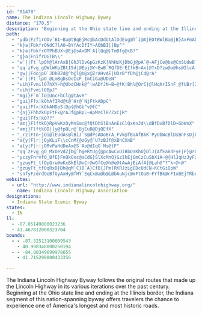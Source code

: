 ```yaml
---
id: "81470"
name: The Indiana Lincoln Highway Byway
distance: "170.5"
description: "Beginning at the Ohio state line and ending at the Illinois border, the Indiana segment of this nation-spanning highway offers travelers the chance to experience one of America's longest and most historic roads."
path:
  - "ydb|FzfirODv`BI~Ba@tBqEjMc@bAcDdGtAlDdExg@T`i@AjEOtBWlBa@jB}AxFmAbNExD^vNLjJCrBKbCW~BeEtRSdCBfa@NtEpAfWh@hTpA~s@CtBCvAoCzMy@pFiAhRsAfLIzEd@`G|@jDd@l@nAX_@hUGlf@jAzrAC`De@bT[j\\CbaBKlk@OvXIxi@D|Hu@p@c@xAkIrh@yDfFsJzKa@p@_@`AUlAO~BDtAb@dKT~BvIhj@VdCMxBaMju@wWbeBsBnKeAdEwUns@wC`KiFtMeEnJUx@OvA\\zC~CzSbClUhOv`Bd@b_@xAbq@mCvf@_D~\\cCdZ_@rGC`q@Kl^FzQ[nxAHjaB_@nt@o@x~@IfSDhFKpBIp@{HrYeLdf@mGv[sGbQ]lBKrAI~FKj\\hAl^TbTn@`JGxAeDtRYxCA~ChAr]~Aj]bCbs@~AzU\\nJh@jHn@x@O|HDpFObMPfAAlNpGKc@zSeAtSItIc@|Ci@xAoAbD_@LsArgAi@bWe@bNsE`q@aAhZ_C|YDvERjDDzDEnAyA|NiB|S"
  - "k}a|FbkfrONdC?lAO~BYfAcDfIY~AObBI|]Bp^"
  - "k}a|FbkfrOTPhBUX~@Ej@sAxDM`A[lQq@|TmBfg@cB?"
  - "g}a|FnifrOGTB\\"
  - "w`||Ft`lpOh@lArAxB|GhJlDvGpGzKzK|NhHzKjDbGj@pA`@~AFjCe@be@CnSUdwB?joAIf[e@`f@y@zf@DdBR|@d@zAfAfB~d@`n@rW~[tM~Sx@zAbWll@hYfq@tk@|qAx@`DJ~BLlLXli@Cx^Fv\\MbzBheB`@Th@xA~Ah@nA^jBhCfa@^rCtA~FpAxC~BnDbCdChF~COt@u@hBOz@?d@hQ~c@hAKrB`LxC`KrAdDrI~Pq@dACl@Nv@pFhW^`AvB~ClAjAbGhEbDvCZ@fBs@d@LTX`E`Kx@hBrFtFpJnLbQlPtE|DbN~GbT~HlFhCfHfE`GfFvHlJrG`H~MzOn@xAB~BlF`DrElEjc@vg@tEnGfD`GvCtHtAlEnAlFnFb^`CnNn@xArU~\\jBzDpDjI|FzN|AlElJd[vDbLl@pAhD~CjBfAtc@fMbDfA~DlBbAp@dCfCzGzHpBjC`@z@bA`D\\pBpBp^LzEN|Sc@tQIzLBvWB~HJfD~@nH|AdIJLbAhJrD`TxAnH^v@BXT`@L|@"
  - "qq`zFvg_gOWlWKpZBtISdj@Epj@Y~EwB`RQfDErEIfkB~Ax|@?xD?zw@o@hs@IlcA[paA@|u@x@tx@Hve@EtIOzGShz@KzBkBzNSjEKbGr@diBx@fkAH|b@mDbX{Kdn@oBpLsAzJeCdOoHj_@_BfKk@~E]tEIxIXtqA_@htAS`DUdB}EtZtDzAXX\\p@TtAb@lv@AzFWfCmChRq\\dwBcDdRkBnMw@xGsDhXi@bCiC~Hc@xB}ExZaGdCuF|AiBHeVJBbZaI@DxEI\\Wf@{Upg@iGtJwT~[IZ?hAoHhIWl@Ip@_@z@iEhEuLpQyArCmA~CqAlGwBxXW~Au@xC{p@nxA}D`G?~@K^sBhEs@SmEDy@YyDRgy@GwCLgBXkBv@mCxAmKfIsEnEcCrEwAlEg@fCqB`Pi@xCcSvw@oI|b@iErUyAlGuPvc@_D|IgBrDuAvBe]``@gBxCuArD_AlDi@jEOxCEtCIfo@wAnxAUf]Eny@Olb@OlEc@xDiDtP_AzCmA|Cy@`B_f@lp@_RvXuHpLiBrCiBpEsAtFo@jGEnn@LnyB`@liBv@bx@G|z@f@d}@KduB\\|{@nAxyBRxn@HleANnz@NzA^vA_BnEe@|@yK`Pu@zA_@JCfGUlBm@xAiExHt@`ARl@nBbCh@`AVrA@`DHj@]ryFaLEiAD{AfAaErD}D|C_K~MGv@@zJUr@mBjBqNvLs@~@k@dASv@K`AGpBfBllAJ|KlB~lBDlk@ElE}@vP{@`m@UhR@j^QlCax@zcFi@fBeAlBeLrM_ArBc@tAi@jDRtm@Cv@i@fEoGx\\{EtYoBhN}C|VsD|Vwz@voFkD~T{@fEiA~CsGnOm@jCO~C?pSY~CcAnGus@vsEiMdw@uFp^}Ep\\o@~B}@lBaMbOmAdBu@rBS~ALhs@m@~CoBbFMvAElGYtCi@~Dg`@bfC{DvU{Gxc@o}@z|FsAlGeA~CmBlDgEnFa@v@m@xAi@`CWvBCzB@~[EpBSfDaPpeAoaAfnGwIf_AsA|OaE`b@U|A{@hDsA|CgEbGcBdDeI|UsBtF}[`v@o@dB_@nBKdA?pBVth@vA|b@Ndx@JpBbBbQLtDSlIc@rEwVnrA{@jFcBzNo@fDy@rC}BtFaz@fmBqTxf@V`@F\\WtEExCPlw@GhQNdZHldAbAjaA|@vcDWxD_ArGS~BKfJS|DeNb|AQh@i@f@qAr@g@?CxHc@|NoA`QaFbj@qBlQuFd`@u@lHu@fJeDhl@e@tGo@xHoFfg@kEdf@_Hd~@kOvdBkPb}Bs@lIiAzJgA`H{@lErA`BTh@H~@kFxs@{AzTaFde@o@zImBf[iA|X[lEiRh|BwExf@gKrvAyQ|yBSjAo@z@_Bv@g@?GpK]xMo@zLmD~c@ovAhaQsA|K{@xFyArHdApA^t@Dx@Ap@cEnh@iBnPqD|_@cAzMuBl^mg@tlGSxBq@lCaArAu@j@mAd@wnA]u@pnGO|hDS`fAi@nTeA`QsDb]YzDo@zIg@`KQrFKlJKlc@e@bQo@tLig@pnGgAdLu`@deDw@rEgC|Kp@|@RlACl@iQtxAq@fBg@p@[Z_B|@gf@Ek_@FeBGqAFk@U_@SUL"
  - "gw||FdojpO`JDbBZd@^h@l@b@x@ZrAHvAE|UDrB^fDh@jCd@rA"
  - "w`||Ft`lpO_@LmBgDsDoIcF_ImCiGa@UDeN"
  - "uih}FvmilO?hXY~h@UbdCHnk@^|wADfJN~B~@fK|Bhl@OrC}@lHqArISnF_@fUBr[ZlKlGvqAhAvXb@vYErKNzsAVfFjF|q@|BnPzCfOpAnQX`GF`INtn@GhTm@fJiBrN_CpSwDfScGbQ}EbKcQlQwJnIwCnCuNnOs@pAW`ASvAGfAPjf@_BCu@MuBgA_CsBiAq@gCm@oPDoBVaDtAe@l@y@fB_Av@[JJbXIn@o@jBwItZgC|J}DtSgYhvAsF|Y_P~w@iA~EYvBwZd|A]zBGjDIPLbFVrCEl@IHEj@NZZjC|B`e@l@zJBlBQR{@P_KDqJRcARo@^yAdBeAfDSP{Jze@sCtLsCfKqKv]iR`n@iCxI?`@wWn{@_EhNW`BOpDmBfp@RvCdMf|@rDvWRzBHzOIfoAHbo@D~B^xDbS|}AT`EIp_CXx~BcAbzBLtDbE|w@D~AOdBUtAsCrKGlABv@b@lBx@lA^\\zFfBf@r@Tx@BfBOr@q@rAMd@?jBjIb~An@hEjYfrAvNnn@rt@tdDl@~Adv@txArDnFvCvCzBbBIfDThBVl@vGvMdQdb@fCdFhBfCfDtGp@jBbCnJhAxDn]jz@hCAhEbQzCnJ`n@xyAxStf@nBlD|C~DtH`HbHfI`^tj@hOhUhAvBx@hBlAfEt@fD|En\\`A`FbLdh@tBhIvD`MpIbVl{@h_CzEfN~Qpk@r@~AtA~DzN`f@xs@deBxOH"
  - "uih}FvmilOBpJ"
  - "mgi}F`m`lO|UncFbClg@tAvR"
  - "gui}Ffx|kOhAfIRd@t@`Hr@`NjFtkADpC"
  - "gui}Ffx|kOkAHDpS|Dp{@hGb^v@fC"
  - "{nj}FhhzkOpFtFx@rAJf@pBpL~ApMnClR?ZxC|R"
  - "gui}Ffx|kO??"
  - "amj}FlftkO}RpVwKzOyMnSmc@fQtDhSlBnAnEzClQxKnJd\\dBfDxBfDlD~GbWnX"
  - "amj}FlftkOD|[y@fpBLr@`BjEuB@DjQEfX"
  - "_rz|Ftn~jOi@lEUdAs@lBiJ`S@dPsADoBrA_FVk@fBaAfBkK`PyObWcBlDsBnFsDjK}Yz`@gDdEsCfEzG`Iiw@tyAk]lo@mDnGiNjTq\\jn@oPfZiTpa@yBjCwX~UcErFmArB_Rv^kPtVqD`Eu@X}RbQmH~Gy~@~w@oh@vd@}C`C}GlG"
  - "a{y|F|r|jOyKLiF\\cCnM{@zGy@`U?zBJf@xBhCXnB"
  - "a{y|F|r|jORvPaHdDeAx@S`Ao@dIqG`Ns@tF"
  - "qq`zFvg_gO_MxOeVdZ}b@`h@eRtUg{@pcAwCxDiBbDaKhU}DlJ{AfEaBdFyE|P}@rDo@`Ei@dEc@fIkCj_ASlDu@nIg@fD{A~HmBrGcE|JmCpEiAxAqCfCaE`CuJlC{CjAyA~@_DfC}AdByArByCbGgAvC{@zDoOb|@_Kfj@kBnGqAvCaBfCcBpBmDrCkAt@gBr@iCr@mBX}SvByCl@sErAqExBwBvAoCzBiNtMy{@d|@uBxA}CbBkHzCeExB_C`B}JrKmFnDcB|@yClAiB`@ep@`OsOvCsYnE_Ab@sBnAaLrH}CzB{FfDgNrEsAj@i@d@i@~@iPzf@_BdDcAlAiOzLuSfKcBpAwAzAmJnRuAxD_\\tqAoAfGyAvNoKxoAuAnMiAdH_BtHcOfj@q@jDkH|m@i@`Di@rAm@|@cHbH}A|BeBxFmBbI_DlHeElImJdV}Ufp@{Md^kRfg@eDzHgLrSyDnF_PvRkElGsFg@{AzAsGvEg@r@qNx^qCtFDRkAbBkFtF_`@n\\uVjX_FxGiCnEeOn\\cD`FsZ`_@eHrGq]|Z}O|P{BxCmB~CcBzDyC~JiBfEsAfCwGnK{LhMsAhBuA|BaInQi@|Ag@tCk@fJa@dBw@rBeNtV_QvXiBhCqGxKmBlEoMp`@q@lBy@fAcA|@uAh@o\\xGw`@hM}BhAgAx@iLvLoB|AeBt@kOrBoBb@qB|@mWzUiC~AeL`EeAj@}@x@wBdDcDzFuAlBgVrYiHfJk]~i@oAfBcBbBsClBum@dVoA|@c@EcEtAeKpBsTzAsCdAsCp@gWfHgE`CsIrFmDtCUp@YFyA~@eDfC{CpCeArA}AfCyE`JoWbu@uErN}DzKkUhm@oBpEyAxBsCxCmEzDkMpPsDvCqFzC_FrA{Ed@gMPqIEmCe@s@YE_@{A{CeAKeD?_@LmAKgF?{t@DqY^a\\RsADaGjA{QtCgZPJfe@Np[kAtM}AxMSxCE|E@|mA`@ziBHrjBJ`JHzNJfiB_@p`@Upe@KtoAkWR_BJoAXS_@IEc]RB|[{`@vX_E~CqElFiBzCkKtSoEzH{kA~iBmCtFqErLW`A_@~BwA~J{LdbA{@nHwCd[m@~E{@`EcArC_C`EoAbBiMpMyDjEub@fb@mBrC}Vxd@gGzJaIlMsAlAkAr@wBr@y@LwAB_v@Pg`Ax@eODsBLiBf@cB|@sBzAeKlNaiCfsDwk@dx@aFzGQHwAhD_@xBEpANbt@?lAMlBii@\\Jx`@"
  - "yczyFnrvfO_BfE}FnQkOxc@aCdG}SlXcMnO}GzIkEjGmCzCuSbXiA~@{HlJqHzJyFzGuIxKsEnGwD~FsC|GsBxG}AxJuBzDoArAcAl@gAb@{BZwDJy@RcE~AsCjCiA|A"
  - "gzuyFt_tfOpGru@wKxBkEl@oCr@wGfCe@h@e@tAwAjEiAfA{@Lah@^?^k~@~@"
  - "gzuyFt_tfOqRxD}Dh@qM`C}B`A}CfB{JPm]RKRJzLgEDcUdCN~KCtGiQpW"
  - "snfyFzdrdOeBfGyAxHy@fHY`EqCx@a@b@i@bAuNjc@mFtOaB~FYfBk@rFIxBEjTRbu@GjEa@rE}@zEuAjE}@`BuOpVsClFgYbr@_ClGgAdG}Ifl@y@tCyP|^iA~Cu@zCg@~C_BdPk@vCuB`IcMdi@uAvGgSh{@iD`NeCrE}DhEeCdBka@hR_PtMuZhTsCpCy@hAeBpDc@xAy@tEsA`OwIn{@}LpwAm@~Jh@z_@pArjAV~Ah@pApAxA_DvLu@xBkClGkc@|~@_Oj[eB`EcBzE_AlD}AfHaHtd@{Kvs@y@hFo@tPO|AeAlHqAhHF^cAxGs@`GYzGk@pYi@xn@[tLk@bFeDhUs@fHIxBYh^[nMq@xEOr@Wl@yArHSzB?dKTxA`BnjCM|@KtES~Ce@`E}@jEiA`DmItQcBfEcAtE_@pCQ`GClEC|p@EdD_@vY?XHPYtHg@lH[`D_CnOSPcCtJaCxHiN~_@aArB{@hCy@jGO`DRhLf@ro@DtMj@~i@?vFdJ~gA"
websites:
  - url: "http://www.indianalincolnhighway.org/"
    name: Indiana Lincoln Highway Association
designations:
  - Indiana State Scenic Byway
states:
  - IN
ll:
  - -87.05149800023236
  - 41.467812000323704
bounds:
  - - -87.52513100009543
    - 40.998348000260194
  - - -84.80349699978655
    - 41.715290000433356

---
```


The Indiana Lincoln Highway Byway follows the original routes that made up the Lincoln Highway in its various iterations over the past century. Beginning at the Ohio state line and ending at the Illinois border, the Indiana segment of this nation-spanning byway offers travelers the chance to experience one of America's longest and most historic roads.
